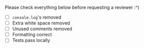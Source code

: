 Please check everything below before requesting a reviewer :^)

- [ ] `console.log`'s removed
- [ ] Extra white space removed
- [ ] Unused comments removed
- [ ] Formatting correct
- [ ] Tests pass locally
